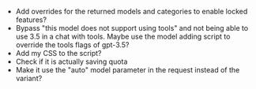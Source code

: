 - Add overrides for the returned models and categories to enable locked features?
- Bypass "this model does not support using tools" and not being able to use 3.5 in a chat with tools. Maybe use the model adding script to override the tools flags of gpt-3.5?
- Add my CSS to the script?
- Check if it is actually saving quota
- Make it use the "auto" model parameter in the request instead of the variant?
